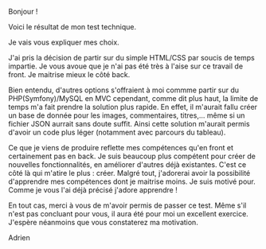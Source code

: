 Bonjour !

Voici le résultat de mon test technique.

Je vais vous expliquer mes choix. 

J'ai pris la décision de partir sur du simple HTML/CSS par soucis de temps impartie.
Je vous avoue que je n'ai pas été très à l'aise sur ce travail de front. Je maitrise mieux le côté back.

Bien entendu, d'autres options s'offraient à moi commme partir sur du PHP(Symfony)/MySQL en MVC cependant, comme dit plus haut, la limite de temps
m'a fait prendre la solution plus rapide.
En effet, il m'aurait fallu créer un base de donnée pour les images, commentaires, titres,... même si un fichier JSON aurrait sans doute suffit.
Ainsi cette solution m'aurait permis d'avoir un code plus léger (notamment avec parcours du tableau).

Ce que je viens de produire reflette mes compétences qu'en front et certainement pas en back. Je suis beaucoup plus compétent pour créer de nouvelles fonctionnalités,
en améliorer d'autres déjà existantes. C'est ce côté là qui m'atire le plus : créer.
Malgré tout, j'adorerai avoir la possibilité d'apprendre mes compétences dont je maitrise moins. Je suis motivé pour.
Comme je vous l'ai déjà précisé j'adore apprendre !

En tout cas, merci à vous de m'avoir permis de passer ce test. 
Même s'il n'est pas concluant pour vous, il aura été pour moi un excellent exercice.
J'espère néanmoins que vous constaterez ma motivation.

Adrien

